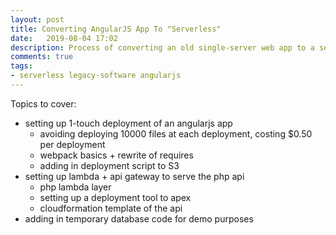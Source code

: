 ```yaml
---
layout: post
title: Converting AngularJS App To "Serverless"
date:   2019-08-04 17:02
description: Process of converting an old single-server web app to a serverless infrastructure
comments: true
tags:
- serverless legacy-software angularjs
---
```


Topics to cover:
- setting up 1-touch deployment of an angularjs app
	- avoiding deploying 10000 files at each deployment, costing $0.50 per deployment
	- webpack basics + rewrite of requires
	- adding in deployment script to S3
- setting up lambda + api gateway to serve the php api
	- php lambda layer
	- setting up a deployment tool to apex
	- cloudformation template of the api
- adding in temporary database code for demo purposes

